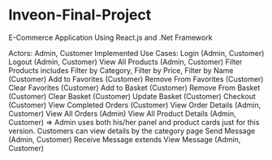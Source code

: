 # Inveon-Final-Project
E-Commerce Application Using React.js and .Net Framework

Actors: Admin, Customer
Implemented Use Cases:
Login (Admin, Customer)
Logout (Admin, Customer)
View All Products (Admin, Customer)
Filter Products includes Filter by Category, Filter by Price, Filter by Name (Customer)
Add to Favorites (Customer)
Remove From Favorites (Customer)
Clear Favorites (Customer)
Add to Basket (Customer)
Remove From Basket (Customer)
Clear Basket (Customer)
Update Basket (Customer)
Checkout (Customer)
View Completed Orders (Customer)
View Order Details (Admin, Customer)
View All Orders  (Admin)
View All Product Details (Admin, Customer) => Admin uses both his/her panel and product cards just for this version. Customers can view details by the category page
Send Message (Admin, Customer)
Receive Message extends View Message (Admin, Customer)





